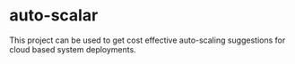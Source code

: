 # auto-scalar
This project can be used to get cost effective auto-scaling suggestions for cloud based system deployments.
